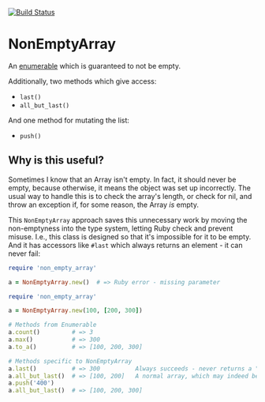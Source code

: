 [![Build Status](https://travis-ci.com/dogweather/non_empty_array.svg?branch=master)](https://travis-ci.com/dogweather/non_empty_array)

# NonEmptyArray

An [enumerable](https://ruby-doc.org/core-2.7.1/Enumerable.html) which is guaranteed to not be empty.

Additionally, two methods which give access:

* `last()`
* `all_but_last()`

And one method for mutating the list:

* `push()`

## Why is this useful?

Sometimes I know that an Array isn't empty. In fact, it should never be empty, because
otherwise, it means the object was set up incorrectly. The usual way to handle this is
to check the array's length, or check for nil, and throw an exception if, for some
reason, the Array _is_ empty.

This `NonEmptyArray` approach saves this unnecessary work by moving the non-emptyness
into the type system, letting Ruby check and prevent misuse. I.e., this class is
designed so that it's impossible for it to be empty. And it has accessors like `#last`
which always returns an element - it can never fail:

```ruby
require 'non_empty_array'

a = NonEmptyArray.new()  # => Ruby error - missing parameter
```

```ruby
require 'non_empty_array'

a = NonEmptyArray.new(100, [200, 300])

# Methods from Enumerable
a.count()         # => 3
a.max()           # => 300
a.to_a()          # => [100, 200, 300]

# Methods specific to NonEmptyArray
a.last()          # => 300          Always succeeds - never returns a "no element" error.
a.all_but_last()  # => [100, 200]   A normal array, which may indeed be empty.
a.push('400')
a.all_but_last()  # => [100, 200, 300]
```
